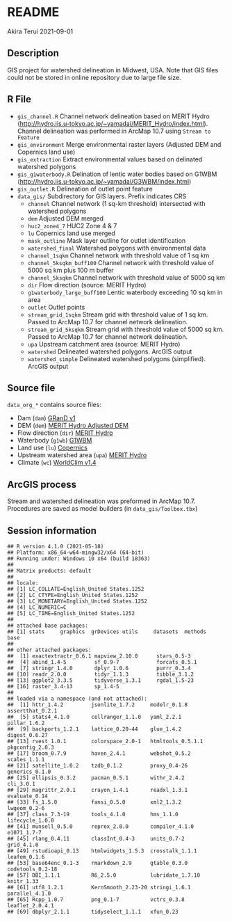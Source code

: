 README
================
Akira Terui
2021-09-01

## Description

GIS project for watershed delineation in Midwest, USA. Note that GIS
files could not be stored in online repository due to large file size.

## R File

-   `gis_channel.R` Channel network delineation based on MERIT Hydro
    (<http://hydro.iis.u-tokyo.ac.jp/~yamadai/MERIT_Hydro/index.html>).
    Channel delineation was performed in ArcMap 10.7 using
    `Stream to Feature`
-   `gis_environment` Merge environmental raster layers (Adjusted DEM
    and Copernics land use)
-   `gis_extraction` Extract environmental values based on delinated
    watershed polygons
-   `gis_g1waterbody.R` Delination of lentic water bodies based on G1WBM
    (<http://hydro.iis.u-tokyo.ac.jp/~yamadai/G3WBM/index.html>)
-   `gis_outlet.R` Delineation of outlet point feature
-   `data_gis/` Subdirectory for GIS layers. Prefix indicates CRS
    -   `channel` Channel network (1 sq-km threshold) intersected with
        watershed polygons
    -   `dem` Adjusted DEM merged
    -   `huc2_zone4_7` HUC2 Zone 4 & 7
    -   `lu` Copernics land use merged
    -   `mask_outline` Mask layer outline for outlet identification
    -   `watershed_final` Watershed polygons with environmental data
    -   `channel_1sqkm` Channel network with threshold value of 1 sq km
    -   `channel_5ksqkm_buff100` Channel network with threshold value of
        5000 sq km plus 100 m buffer
    -   `channel_5ksqkm` Channel network with threshold value of 5000 sq
        km
    -   `dir` Flow direction (source: MERIT Hydro)
    -   `g1waterbody_large_buff100` Lentic waterbody exceeding 10 sq km
        in area
    -   `outlet` Outlet points
    -   `stream_grid_1sqkm` Stream grid with threshold value of 1 sq km.
        Passed to ArcMap 10.7 for channel network delineation.
    -   `stream_grid_5ksqkm` Stream grid with threshold value of 5000 sq
        km. Passed to ArcMap 10.7 for channel network delineation.
    -   `upa` Upstream catchment area (source: MERIT Hydro)
    -   `watershed` Delineated watershed polygons. ArcGIS output
    -   `watershed_simple` Delineated watershed polygons (simplified).
        ArcGIS output

## Source file

`data_org_*` contains source files:

-   Dam (`dam`) [GRanD
    v1](https://sedac.ciesin.columbia.edu/data/set/grand-v1-dams-rev01)
-   DEM (`dem`) [MERIT Hydro Adjusted
    DEM](http://hydro.iis.u-tokyo.ac.jp/~yamadai/MERIT_Hydro/)
-   Flow direction (`dir`) [MERIT
    Hydro](http://hydro.iis.u-tokyo.ac.jp/~yamadai/MERIT_Hydro/)
-   Waterbody (`g1wb`)
    [G1WBM](http://hydro.iis.u-tokyo.ac.jp/~yamadai/G3WBM/index.html)
-   Land use (`lu`)
    [Copernics](https://land.copernicus.eu/global/products/lc)
-   Upstream watershed area (`upa`) [MERIT
    Hydro](http://hydro.iis.u-tokyo.ac.jp/~yamadai/MERIT_Hydro/)
-   Climate (`wc`) [WorldClim
    v1.4](https://www.worldclim.org/data/v1.4/worldclim14.html)

## ArcGIS process

Stream and watershed delineation was preformed in ArcMap 10.7.
Procedures are saved as model builders (in `data_gis/Toolbox.tbx`)

## Session information

    ## R version 4.1.0 (2021-05-18)
    ## Platform: x86_64-w64-mingw32/x64 (64-bit)
    ## Running under: Windows 10 x64 (build 18363)
    ## 
    ## Matrix products: default
    ## 
    ## locale:
    ## [1] LC_COLLATE=English_United States.1252 
    ## [2] LC_CTYPE=English_United States.1252   
    ## [3] LC_MONETARY=English_United States.1252
    ## [4] LC_NUMERIC=C                          
    ## [5] LC_TIME=English_United States.1252    
    ## 
    ## attached base packages:
    ## [1] stats     graphics  grDevices utils     datasets  methods   base     
    ## 
    ## other attached packages:
    ##  [1] exactextractr_0.6.1 mapview_2.10.0      stars_0.5-3        
    ##  [4] abind_1.4-5         sf_0.9-7            forcats_0.5.1      
    ##  [7] stringr_1.4.0       dplyr_1.0.6         purrr_0.3.4        
    ## [10] readr_2.0.0         tidyr_1.1.3         tibble_3.1.2       
    ## [13] ggplot2_3.3.5       tidyverse_1.3.1     rgdal_1.5-23       
    ## [16] raster_3.4-13       sp_1.4-5           
    ## 
    ## loaded via a namespace (and not attached):
    ##  [1] httr_1.4.2         jsonlite_1.7.2     modelr_0.1.8       assertthat_0.2.1  
    ##  [5] stats4_4.1.0       cellranger_1.1.0   yaml_2.2.1         pillar_1.6.2      
    ##  [9] backports_1.2.1    lattice_0.20-44    glue_1.4.2         digest_0.6.27     
    ## [13] rvest_1.0.1        colorspace_2.0-1   htmltools_0.5.1.1  pkgconfig_2.0.3   
    ## [17] broom_0.7.9        haven_2.4.1        webshot_0.5.2      scales_1.1.1      
    ## [21] satellite_1.0.2    tzdb_0.1.2         proxy_0.4-26       generics_0.1.0    
    ## [25] ellipsis_0.3.2     pacman_0.5.1       withr_2.4.2        cli_3.0.1         
    ## [29] magrittr_2.0.1     crayon_1.4.1       readxl_1.3.1       evaluate_0.14     
    ## [33] fs_1.5.0           fansi_0.5.0        xml2_1.3.2         lwgeom_0.2-6      
    ## [37] class_7.3-19       tools_4.1.0        hms_1.1.0          lifecycle_1.0.0   
    ## [41] munsell_0.5.0      reprex_2.0.0       compiler_4.1.0     e1071_1.7-7       
    ## [45] rlang_0.4.11       classInt_0.4-3     units_0.7-2        grid_4.1.0        
    ## [49] rstudioapi_0.13    htmlwidgets_1.5.3  crosstalk_1.1.1    leafem_0.1.6      
    ## [53] base64enc_0.1-3    rmarkdown_2.9      gtable_0.3.0       codetools_0.2-18  
    ## [57] DBI_1.1.1          R6_2.5.0           lubridate_1.7.10   knitr_1.33        
    ## [61] utf8_1.2.1         KernSmooth_2.23-20 stringi_1.6.1      parallel_4.1.0    
    ## [65] Rcpp_1.0.7         png_0.1-7          vctrs_0.3.8        leaflet_2.0.4.1   
    ## [69] dbplyr_2.1.1       tidyselect_1.1.1   xfun_0.23
